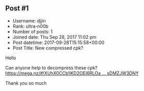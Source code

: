 ## Post #1
- Username: djjin
- Rank: ultra-n00b
- Number of posts: 1
- Joined date: Thu Sep 28, 2017 11:02 pm
- Post datetime: 2017-09-28T15:15:58+00:00
- Post Title: New compressed cpk?

Hello

Can anyone help to decompress these cpk?
[https://mega.nz/#!XUhX0CCb!lKD2OEI6RLOa ... sDMZJW3DNY](https://mega.nz/#!XUhX0CCb!lKD2OEI6RLOaxrkL_-ylD5SDs780Ie5wesDMZJW3DNY)

Thank you so much
